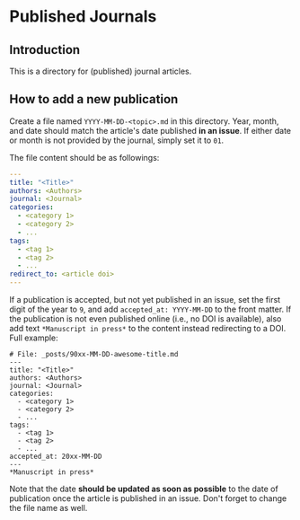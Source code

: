 # Published Journals

## Introduction

This is a directory for (published) journal articles.

## How to add a new publication

Create a file named `YYYY-MM-DD-<topic>.md` in this directory. Year, month, and
date should match the article's date published **in an issue**. If either date
or month is not provided by the journal, simply set it to `01`.

The file content should be as followings:

```yaml
---
title: "<Title>"
authors: <Authors>
journal: <Journal>
categories:
  - <category 1>
  - <category 2>
  - ...
tags:
  - <tag 1>
  - <tag 2>
  - ...
redirect_to: <article doi>
---
```

If a publication is accepted, but not yet published in an issue, set the first
digit of the year to `9`, and add `accepted_at: YYYY-MM-DD` to the front matter.
If the publication is not even published online (i.e., no DOI is available),
also add text `*Manuscript in press*` to the content instead redirecting to a
DOI. Full example:

```**yaml**
# File: _posts/90xx-MM-DD-awesome-title.md
---
title: "<Title>"
authors: <Authors>
journal: <Journal>
categories:
  - <category 1>
  - <category 2>
  - ...
tags:
  - <tag 1>
  - <tag 2>
  - ...
accepted_at: 20xx-MM-DD
---
*Manuscript in press*
```

Note that the date **should be updated as soon as possible** to the date of
publication once the article is published in an issue. Don't forget to change
the file name as well.

